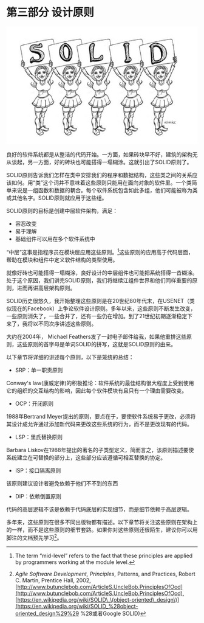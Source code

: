 # 第三部分 设计原则

![](/assets/p3.png)

良好的软件系统都是从整洁的代码开始。一方面，如果砖块早不好，建筑的架构无从谈起，另一方面，好的砖块也可能搭得一塌糊涂。这就引出了SOLID原则了。

SOLID原则告诉我们怎样在类中安排我们的程序和数据结构，这些类之间的关系应该如何。用“类”这个词并不意味着这些原则只能用在面向对象的软件里。一个类简单来说是一组函数和数据的耦合。每个软件系统包含如此多组，他们可能被称为类或其他名字。SOLID原则就应用于这些组。

SOLID原则的目标是创建中层软件架构，满足：

* 容忍改变
* 易于理解
* 基础组件可以用在多个软件系统中

“中层”这事是指程序员在模块层应用这些原则。[^1]这些原则的应用高于代码层面，帮助在模块和组件中定义软件结构的类型使用。

就像好砖也可能搭得一塌糊涂，良好设计的中层组件也可能把系统搭得一沓糊涂。处于这个原因，我们讲完SOLID原则，我们将继续江组件世界和他们同样重要的原则，进而再讲高层架构原则。

SOLID历史很悠久，我开始整理这些原则是在20世纪80年代末，在USENET（类似现在的Facebook）上争论软件设计原则。多年以来，这些原则不断发生改变，一些原则消失了，一些合并了，还有一些仍在增加。到了21世纪初期逐渐稳定下来了，我将以不同次序讲述这些原则。

大约在2004年， Michael Feathers发了一封电子邮件给我，如果他重排这些原则，这些原则的首字母是单词SOLID的拼写，这就是SOLID原则的由来。

以下章节将详细的讲述每个原则，以下是笼统的总结：

* SRP：单一职责原则

Conway's law\(康威定律\)的积极推论：软件系统的最佳结构很大程度上受到使用它的组织的交互结构的影响，因此每个软件模块有且只有一个理由需要改变。

* OCP：开闭原则

1988年Bertrand Meyer提出的原则，要点在于，要使软件系统易于更改，必须将其设计成允许通过添加新代码来更改这些系统的行为，而不是更改现有的代码。

* LSP：里氏替换原则

Barbara Liskov在1988年提出的著名的子类型定义，简而言之，该原则描述要使系统建立在可替换的部分上，这些部分应该遵循可相互替换的协定。

* ISP：接口隔离原则

该原则建议设计者避免依赖于他们不不到的东西

* DIP：依赖倒置原则

代码的高层逻辑不该是依赖于代码底层的实现细节，而是细节依赖于高层逻辑。

多年来，这些原则在很多不同出版物都有描述。以下章节将关注这些原则在架构上的一样，而不是这些原则的细节套路。如果你对这些原则还很陌生，建议你可以用脚注的文档预先学习[^2]。

[^1]: The term “mid-level” refers to the fact that these principles are applied by programmers working at the module level.

[^2]: _Agile Software Development, Principles_, Patterns, and Practices, Robert C. Martin, Prentice Hall, 2002,[http://www.butunclebob.com/ArticleS.UncleBob.PrinciplesOfOod](http://www.butunclebob.com/ArticleS.UncleBob.PrinciplesOfOod), [https://en.wikipedia.org/wiki/SOLID\_\(object-oriented\_design\)](https://en.wikipedia.org/wiki/SOLID_%28object-oriented_design%29%29 %28或者Google SOLID\)

